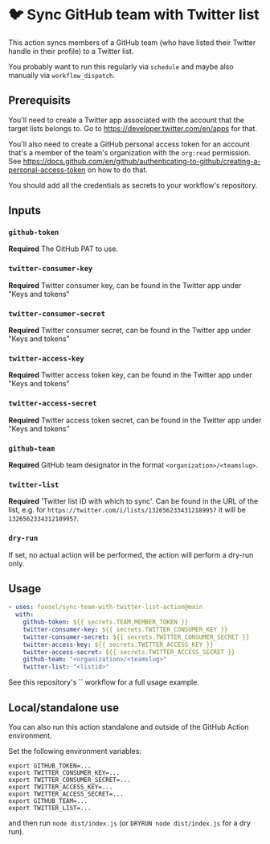 # 🐦 Sync GitHub team with Twitter list

This action syncs members of a GitHub team (who have listed their Twitter handle in their profile) to a Twitter list.

You probably want to run this regularly via `schedule` and maybe also manually via `workflow_dispatch`.

## Prerequisits

You'll need to create a Twitter app associated with the account that the target lists belongs to. Go to https://developer.twitter.com/en/apps for that.

You'll also need to create a GitHub personal access token for an account that's a member of the team's organization with the `org:read` permission. See https://docs.github.com/en/github/authenticating-to-github/creating-a-personal-access-token on how to do that.

You should add all the credentials as secrets to your workflow's repository.

## Inputs

### `github-token`

**Required** The GitHub PAT to use. 

### `twitter-consumer-key`

**Required** Twitter consumer key, can be found in the Twitter app under "Keys and tokens"

### `twitter-consumer-secret`

**Required** Twitter consumer secret, can be found in the Twitter app under "Keys and tokens"

### `twitter-access-key`

**Required** Twitter access token key, can be found in the Twitter app under "Keys and tokens"

### `twitter-access-secret`

**Required** Twitter access token secret, can be found in the Twitter app under "Keys and tokens"

### `github-team`

**Required** GitHub team designator in the format `<organization>/<teamslug>`.

### `twitter-list`

**Required** 'Twitter list ID with which to sync'. Can be found in the URL of the list, e.g. for `https://twitter.com/i/lists/1326562334312189957` it will be `1326562334312189957`.

### `dry-run`

If set, no actual action will be performed, the action will perform a dry-run only.

## Usage

``` yaml
- uses: foosel/sync-team-with-twitter-list-action@main
  with:
    github-token: ${{ secrets.TEAM_MEMBER_TOKEN }}
    twitter-consumer-key: ${{ secrets.TWITTER_CONSUMER_KEY }}
    twitter-consumer-secret: ${{ secrets.TWITTER_CONSUMER_SECRET }}
    twitter-access-key: ${{ secrets.TWITTER_ACCESS_KEY }}
    twitter-access-secret: ${{ secrets.TWITTER_ACCESS_SECRET }}
    github-team: "<organization>/<teamslug>"
    twitter-list: "<listid>"
```

See this repository's `` workflow for a full usage example.

## Local/standalone use

You can also run this action standalone and outside of the GitHub Action environment.

Set the following environment variables:

```
export GITHUB_TOKEN=...
export TWITTER_CONSUMER_KEY=...
export TWITTER_CONSUMER_SECRET=...
export TWITTER_ACCESS_KEY=...
export TWITTER_ACCESS_SECRET=...
export GITHUB_TEAM=...
export TWITTER_LIST=...
```

and then run `node dist/index.js` (or `DRYRUN node dist/index.js` for a dry run).